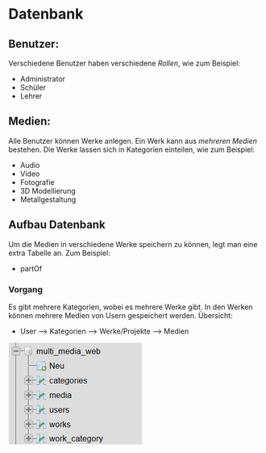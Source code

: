 # Datenbank

## Benutzer:
Verschiedene Benutzer haben verschiedene *Rollen*, 
wie zum Beispiel: 
- Administrator 
- Schüler 
- Lehrer


## Medien:
 Alle Benutzer können Werke anlegen. Ein Werk kann aus *mehreren Medien* bestehen. Die Werke lassen sich in Kategorien einteilen, wie zum Beispiel:
- Audio
- Video 
- Fotografie 
- 3D Modellierung
- Metallgestaltung

## Aufbau Datenbank
Um die Medien in verschiedene Werke speichern zu können, legt man eine extra Tabelle an. Zum Beispiel:
- partOf

### Vorgang
Es gibt mehrere Kategorien, wobei es mehrere Werke gibt. In den Werken können mehrere Medien von Usern gespeichert werden. Übersicht: 

- User --> Kategorien --> Werke/Projekte --> Medien


![Bild](img/SQL_Datenbank_Anfang.png)